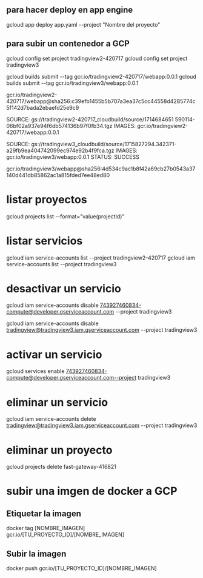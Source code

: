 ## para hacer deploy en app engine
gcloud app deploy app.yaml --project "Nombre del proyecto"

## para subir un contenedor a GCP

gcloud config set project tradingview2-420717
gcloud config set project tradingview3

gcloud builds submit --tag gcr.io/tradingview2-420717/webapp:0.0.1
gcloud builds submit --tag gcr.io/tradingview3/webapp:0.0.1


gcr.io/tradingview2-420717/webapp@sha256:c39efb1455b5b707a3ea37c5cc44558d4285774c5f142d7bada2ebaefd25e9c9

SOURCE: gs://tradingview2-420717_cloudbuild/source/1714684651 590114-06bf02a937e94f6db574136b97f0fb34.tgz
IMAGES: gcr.io/tradingview2-420717/webapp:0.0.1

SOURCE: gs://tradingview3_cloudbuild/source/1715827294.342371-a29fb9ea404742099ec974e92b4f9fca.tgz
IMAGES: gcr.io/tradingview3/webapp:0.0.1
STATUS: SUCCESS

gcr.io/tradingview3/webapp@sha256:4d534c9ac1b8f42a69cb27b0543a37140d441db85862ac1a815fded7ee48ed80


# listar proyectos
gcloud projects list --format="value(projectId)"

# listar servicios
gcloud iam service-accounts list --project tradingview2-420717
gcloud iam service-accounts list --project tradingview3

# desactivar un servicio
gcloud iam service-accounts disable 743927460834-compute@developer.gserviceaccount.com --project tradingview3

gcloud iam service-accounts disable tradingview@tradingview3.iam.gserviceaccount.com --project tradingview3


# activar un servicio
gcloud services enable 743927460834-compute@developer.gserviceaccount.com--project tradingview3


# eliminar un servicio

gcloud iam service-accounts delete tradingview@tradingview3.iam.gserviceaccount.com --project tradingview3

# eliminar un proyecto
gcloud projects delete fast-gateway-416821


# subir una imgen de docker a GCP
## Etiquetar la imagen
docker tag [NOMBRE_IMAGEN] gcr.io/[TU_PROYECTO_ID]/[NOMBRE_IMAGEN]

## Subir la imagen
docker push gcr.io/[TU_PROYECTO_ID]/[NOMBRE_IMAGEN]




